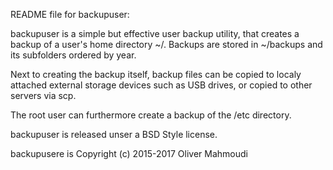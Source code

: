 README file for backupuser:

backupuser is a simple but effective user backup utility, that creates a backup of a user's home directory ~/.
Backups are stored in ~/backups and its subfolders ordered by year.

Next to creating the backup itself, backup files can be copied to localy attached external storage devices such
as USB drives, or copied to other servers via scp.

The root user can furthermore create a backup of the /etc directory.

backupuser is released unser a BSD Style license.

backupusere is Copyright (c) 2015-2017 Oliver Mahmoudi
